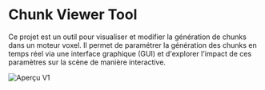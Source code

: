 # Chunk Viewer Tool

Ce projet est un outil pour visualiser et modifier la génération de chunks dans un moteur voxel.
Il permet de paramétrer la génération des chunks en temps réel via une interface graphique (GUI) et d'explorer l'impact de ces paramètres sur la scène de manière interactive.

![Aperçu V1](https://github.com/floeme/chunk_viewer_tool/images/visuel.jpg)
